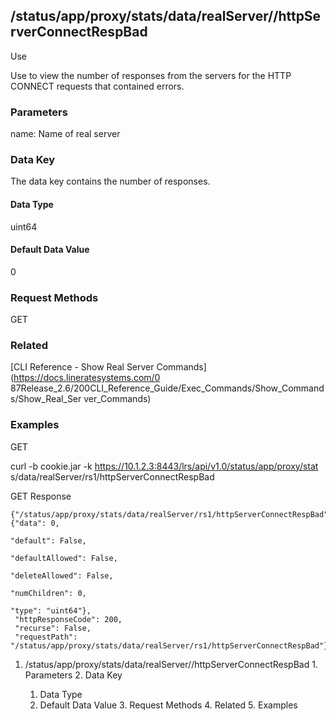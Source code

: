 ## /status/app/proxy/stats/data/realServer/<name>/httpServerConnectRespBad

Use

Use to view the number of responses from the servers for the HTTP CONNECT
requests that contained errors.

### Parameters

name: Name of real server

### Data Key

The data key contains the number of responses.

#### Data Type

uint64

#### Default Data Value

0

### Request Methods

GET

### Related

[CLI Reference - Show Real Server Commands](https://docs.lineratesystems.com/0
87Release_2.6/200CLI_Reference_Guide/Exec_Commands/Show_Commands/Show_Real_Ser
ver_Commands)

### Examples

GET

curl -b cookie.jar -k https://10.1.2.3:8443/lrs/api/v1.0/status/app/proxy/stat
s/data/realServer/rs1/httpServerConnectRespBad

GET Response

    
    {"/status/app/proxy/stats/data/realServer/rs1/httpServerConnectRespBad": {"data": 0,
                                                                                    "default": False,
                                                                                    "defaultAllowed": False,
                                                                                    "deleteAllowed": False,
                                                                                    "numChildren": 0,
                                                                                    "type": "uint64"},
     "httpResponseCode": 200,
     "recurse": False,
     "requestPath": "/status/app/proxy/stats/data/realServer/rs1/httpServerConnectRespBad"}
    

  1. /status/app/proxy/stats/data/realServer/<name>/httpServerConnectRespBad
    1. Parameters
    2. Data Key
      1. Data Type
      2. Default Data Value
    3. Request Methods
    4. Related
    5. Examples


